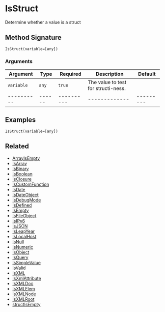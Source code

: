 # IsStruct

Determine whether a value is a struct

## Method Signature

```
IsStruct(variable=[any])
```

### Arguments

| Argument   | Type   | Required   | Description                         | Default   |
| ---------- | ------ | ---------- | ----------------------------------- | --------- |
| `variable` | `any`  | `true`     | The value to test for structi-ness. |           |
| ---------- | ------ | ---------- | -------------                       | --------- |

## Examples

```
IsStruct(variable=[any])
```

## Related

* [ArrayIsEmpty](arrayisempty.md)
* [IsArray](isarray.md)
* [IsBinary](isbinary.md)
* [IsBoolean](isboolean.md)
* [IsClosure](isclosure.md)
* [IsCustomFunction](iscustomfunction.md)
* [IsDate](isdate.md)
* [IsDateObject](isdateobject.md)
* [IsDebugMode](isdebugmode.md)
* [IsDefined](isdefined.md)
* [IsEmpty](isempty.md)
* [IsFileObject](isfileobject.md)
* [IsIPv6](isipv6.md)
* [IsJSON](isjson.md)
* [IsLeapYear](isleapyear.md)
* [IsLocalHost](islocalhost.md)
* [IsNull](isnull.md)
* [IsNumeric](isnumeric.md)
* [IsObject](isobject.md)
* [IsQuery](isquery.md)
* [IsSimpleValue](issimplevalue.md)
* [IsValid](isvalid.md)
* [IsXML](isxml.md)
* [IsXmlAttribute](isxmlattribute.md)
* [IsXMLDoc](isxmldoc.md)
* [IsXMLElem](isxmlelem.md)
* [IsXMLNode](isxmlnode.md)
* [IsXMLRoot](isxmlroot.md)
* [structIsEmpty](structisempty.md)
